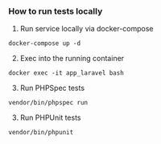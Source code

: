 

### How to run tests locally
1. Run service locally via docker-compose
```
docker-compose up -d
```
2. Exec into the running container
```
docker exec -it app_laravel bash
```
3. Run PHPSpec tests
```
vendor/bin/phpspec run
```
3. Run PHPUnit tests
```
vendor/bin/phpunit
```
